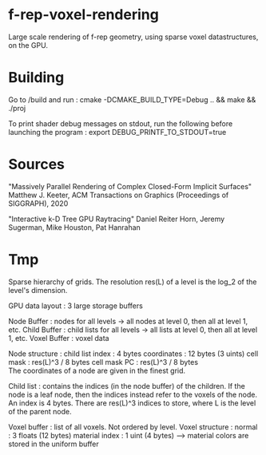 # f-rep-voxel-rendering
Large scale rendering of f-rep geometry, using sparse voxel datastructures, on the GPU.

# Building
Go to /build and run :
cmake -DCMAKE_BUILD_TYPE=Debug .. && make && ./proj

To print shader debug messages on stdout, run the following before launching the program :
export DEBUG_PRINTF_TO_STDOUT=true

# Sources

"Massively Parallel Rendering of Complex Closed-Form Implicit Surfaces"
Matthew J. Keeter, ACM Transactions on Graphics (Proceedings of SIGGRAPH), 2020

"Interactive k-D Tree GPU Raytracing"
Daniel Reiter Horn, Jeremy Sugerman, Mike Houston, Pat Hanrahan

# Tmp

Sparse hierarchy of grids. The resolution res(L) of a level is the log_2 of the level's dimension.

GPU data layout : 3 large storage buffers

Node Buffer  : nodes for all levels
    -> all nodes at level 0, then all at level 1, etc.
Child Buffer : child lists for all levels
    -> all lists at level 0, then all at level 1, etc.
Voxel Buffer : voxel data

Node structure :
    child list index : 4 bytes
    coordinates      : 12 bytes (3 uints)
    cell mask        : res(L)^3 / 8 bytes
    cell mask PC     : res(L)^3 / 8 bytes    
The coordinates of a node are given in the finest grid.


Child list : contains the indices (in the node buffer) of the children. If the node is a leaf node, then the indices instead refer to the voxels of the node.
    An index is 4 bytes. 
    There are res(L)^3 indices to store, where L is the level of the parent node.

Voxel buffer : list of all voxels. Not ordered by level.
Voxel structure :
    normal :         3 floats (12 bytes)
    material index : 1 uint   (4 bytes)
    --> material colors are stored in the uniform buffer